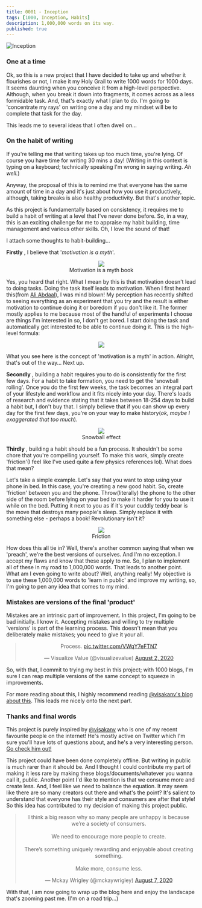 ```yaml
---
title: 0001 - Inception
tags: [1000, Inception, Habits]
description: 1,000,000 words on its way.
published: true
---
```


![Inception](https://github.com/kvnandula04/kvnandula04.github.io/blob/master/assets/img/001/Inception.png?raw=true)

### **One at a time**

Ok, so this is a new project that I have decided to take up and whether it flourishes or not, I make it my Holy Grail to write 1000 words for 1000 days. It seems daunting when you conceive it from a high-level perspective. Although, when you break it down into fragments, it comes across as a less formidable task. And, that&#39;s exactly what I plan to do. I&#39;m going to &#39;concentrate my rays&#39; on writing one a day and my mindset will be to complete that task for the day.

This leads me to several ideas that I often dwell on…

### **On the habit of writing**

If you&#39;re telling me that writing takes up too much time, you&#39;re lying. Of course you have time for writing 30 mins a day! (Writing in this context is typing on a keyboard; technically speaking I&#39;m wrong in saying writing. _Ah well._)

Anyway, the proposal of this is to remind me that everyone has the same amount of time in a day and it&#39;s just about how you use it productively, although, taking breaks is also healthy productivity. But that&#39;s another topic.

As this project is fundamentally based on consistency, it requires me to build a habit of writing at a level that I&#39;ve never done before. So, in a way, this is an exciting challenge for me to appraise my habit building, time management and various other skills. Oh, I love the sound of that!

I attach some thoughts to habit-building...

**Firstly** , I believe that &#39;_motivation is a myth_&#39;.

<p align="center">
  <img src="https://github.com/kvnandula04/kvnandula04.github.io/blob/master/assets/img/001/Motivation%20is%20a%20myth.png?raw=true"><br>
  Motivation is a myth book
</p>


Yes, you heard that right. What I mean by this is that motivation doesn&#39;t lead to doing tasks. Doing the task itself leads to motivation. When I first heard this(from [Ali Abdaal](https://www.youtube.com/watch?v=kzAuvOr-YsM)), I was mind blown! My perception has recently shifted to seeing everything as an experiment that you try and the result is either motivation to continue doing it or boredom if you don&#39;t like it. The former mostly applies to me because most of the handful of experiments I choose are things I&#39;m interested in so, I don&#39;t get bored. I start doing the task and automatically get interested to be able to continue doing it. This is the high-level formula:

<p align="center">
  <img src="https://github.com/kvnandula04/kvnandula04.github.io/blob/master/assets/img/001/Formula.png?raw=true">
</p>

What you see here is the concept of &#39;motivation is a myth&#39; in action. Alright, that&#39;s out of the way… Next up.

**Secondly** , building a habit requires you to do is consistently for the first few days. For a habit to take formation, you need to get the &#39;snowball rolling&#39;. Once you do the first few weeks, the task becomes an integral part of your lifestyle and workflow and it fits nicely into your day. There&#39;s loads of research and evidence stating that it takes between 18-254 days to build a habit but, I don&#39;t buy that. I simply believe that if you can show up every day for the first few days, you&#39;re on your way to make history(_ok, maybe I exaggerated that too much_).

<p align="center">
  <img src="https://github.com/kvnandula04/kvnandula04.github.io/blob/master/assets/img/001/Snowball%20effect.png?raw=true"><br>
  Snowball effect
</p>

**Thirdly** , building a habit should be a fun process. It shouldn&#39;t be some chore that you&#39;re compelling yourself. To make this work, simply create &#39;friction&#39;(I feel like I&#39;ve used quite a few physics references lol). What does that mean?

Let&#39;s take a simple example. Let&#39;s say that you want to stop using your phone in bed. In this case, you&#39;re creating a new good habit. So, create &#39;friction&#39; between you and the phone. Throw(literally) the phone to the other side of the room before lying on your bed to make it harder for you to use it while on the bed. Putting it next to you as if it&#39;s your cuddly teddy bear is the move that destroys many people&#39;s sleep. Simply replace it with something else - perhaps a book! Revolutionary isn&#39;t it?

<p align="center">
  <img src="https://github.com/kvnandula04/kvnandula04.github.io/blob/master/assets/img/001/Friction.png?raw=true"><br>
  Friction
</p>

How does this all tie in? Well, there&#39;s another common saying that when we &#39;preach&#39;, we&#39;re the best versions of ourselves. And I&#39;m no exception. I accept my flaws and know that these apply to me. So, I plan to implement all of these in my road to 1,000,000 words. That leads to another point. What am I even going to write about? Well, anything really! My objective is to use these 1,000,000 words to &#39;learn in public&#39; and improve my writing, so, I&#39;m going to pen any idea that comes to my mind.

### **Mistakes are versions of the final &#39;product&#39;**

Mistakes are an intrinsic part of improvement. In this project, I&#39;m going to be bad initially. I know it. Accepting mistakes and willing to try multiple &#39;versions&#39; is part of the learning process. This doesn&#39;t mean that you deliberately make mistakes; you need to give it your all.

<center><blockquote class="twitter-tweet"><p lang="en" dir="ltr">Process. <a href="https://t.co/VWqY7eFTN7">pic.twitter.com/VWqY7eFTN7</a></p>&mdash; Visualize Value (@visualizevalue) <a href="https://twitter.com/visualizevalue/status/1289720795808305152?ref_src=twsrc%5Etfw">August 2, 2020</a></blockquote> <script async src="https://platform.twitter.com/widgets.js" charset="utf-8"></script></center>

So, with that, I commit to trying my best in this project; with 1000 blogs, I&#39;m sure I can reap multiple versions of the same concept to squeeze in improvements.

For more reading about this, I highly recommend reading [@visakanv&#39;s blog about this](http://visakanv.com/1000/0784-embody-the-chaos-school-of-art/). This leads me nicely onto the next part.

### **Thanks and final words**

This project is purely inspired by [@visakanv](https://twitter.com/visakanv?ref_src=twsrc%5Egoogle%7Ctwcamp%5Eserp%7Ctwgr%5Eauthor) who is one of my recent favourite people on the internet! He&#39;s mostly active on Twitter which I&#39;m sure you&#39;ll have lots of questions about, and he&#39;s a very interesting person. [Go check him out!]()

This project could have been done completely offline. But writing in public is much rarer than it should be. And I thought I could contribute my part of making it less rare by making these blogs/documents/whatever you wanna call it, public. Another point I&#39;d like to mention is that we consume more and create less. And, I feel like we need to balance the equation. It may seem like there are so many creators out there and what&#39;s the point? It&#39;s salient to understand that everyone has their style and consumers are after that style! So this idea has contributed to my decision of making this project public.

<center><blockquote class="twitter-tweet"><p lang="en" dir="ltr">I think a big reason why so many people are unhappy is because we’re a society of consumers.<br><br>We need to encourage more people to create.<br><br>There’s something uniquely rewarding and enjoyable about creating something.<br><br>Make more, consume less.</p>&mdash; Mckay Wrigley (@mckaywrigley) <a href="https://twitter.com/mckaywrigley/status/1291842384993480704?ref_src=twsrc%5Etfw">August 7, 2020</a></blockquote> <script async src="https://platform.twitter.com/widgets.js" charset="utf-8"></script></center>

With that, I am now going to wrap up the blog here and enjoy the landscape that&#39;s zooming past me. (I&#39;m on a road trip…)
